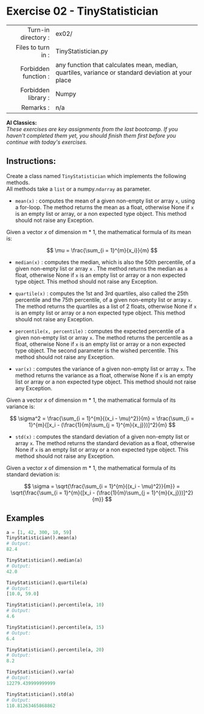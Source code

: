 # Exercise 02 - TinyStatistician

|                         |                    |
| -----------------------:| ------------------ |
|   Turn-in directory :   |  ex02/              |
|   Files to turn in :    |  TinyStatistician.py |
|   Forbidden function :   |  any function that calculates mean, median, quartiles, variance or standard deviation at your place            |
|   Forbidden library :   |  Numpy             |
|   Remarks :             |  n/a               |

**AI Classics:**   
*These exercises are key assignments from the last bootcamp. If you haven't completed them yet, you should finish them first before you continue with today's exercises.*

## Instructions:
Create a class named `TinyStatistician` which implements the following methods.   
All methods take a `list` or a numpy.`ndarray` as parameter.

* `mean(x)` : computes the mean of a given non-empty list or array `x`, using a for-loop. The method returns the mean as a float, otherwise None if `x` is an empty list or array, or a non expected type object. This method should not raise any Exception.

Given a vector $x$ of dimension m * 1, the mathematical formula of its mean is:

$$
\mu = \frac{\sum_{i = 1}^{m}{x_i}}{m}
$$

* `median(x)` : computes the median, which is also the 50th percentile, of a given non-empty list or array `x` . The method returns the median as a float, otherwise None if `x` is an empty list or array or a non expected type object. This method should not raise any Exception.

* `quartile(x)` : computes the 1st and 3rd quartiles, also called the 25th percentile and the 75th percentile, of a given non-empty list or array `x`. The method returns the quartiles as a list of 2 floats, otherwise None if `x` is an empty list or array or a non expected type object. This method should not raise any Exception.

* `percentile(x, percentile)` : computes the expected percentile of a given non-empty list or array `x`. The method returns the percentile as a float, otherwise None if `x` is an empty list or array or a non expected type object. The second parameter is the wished percentile. This method should not raise any Exception.

* `var(x)` : computes the variance of a given non-empty list or array `x`. The method returns the variance as a float, otherwise None if `x` is an empty list or array or a non expected type object. This method should not raise any Exception.

Given a vector $x$ of dimension m * 1, the mathematical formula of its variance is:

$$
\sigma^2 = \frac{\sum_{i = 1}^{m}{(x_i - \mu)^2}}{m} = \frac{\sum_{i = 1}^{m}{[x_i - (\frac{1}{m}\sum_{j = 1}^{m}{x_j}})]^2}{m}
$$

* `std(x)` : computes the standard deviation of a given non-empty list or array `x`. The method returns the standard deviation as a float, otherwise None if `x` is an empty list or array or a non expected type object. This method should not raise any Exception.

Given a vector $x$ of dimension m * 1, the mathematical formula of its standard deviation is:

$$
\sigma = \sqrt{\frac{\sum_{i = 1}^{m}{(x_i - \mu)^2}}{m}} = \sqrt{\frac{\sum_{i = 1}^{m}{[x_i - (\frac{1}{m}\sum_{j = 1}^{m}{x_j}})]^2}{m}}
$$

## Examples
```python
a = [1, 42, 300, 10, 59]
TinyStatistician().mean(a)
# Output:
82.4

TinyStatistician().median(a)
# Output:
42.0

TinyStatistician().quartile(a)
# Output:
[10.0, 59.0]

TinyStatistician().percentile(a, 10)
# Output:
4.6

TinyStatistician().percentile(a, 15)
# Output:
6.4

TinyStatistician().percentile(a, 20)
# Output:
8.2

TinyStatistician().var(a)
# Output:
12279.439999999999

TinyStatistician().std(a)
# Output:
110.81263465868862
```
